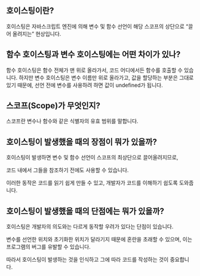 ## 호이스팅이란?

호이스팅은 자바스크립트 엔진에 의해 변수 및 함수 선언이
해당 스코프의 상단으로 “끌어 올려지는” 현상입니다.

## 함수 호이스팅과 변수 호이스팅에는 어떤 차이가 있나?

함수 호이스팅은 함수 전체가 맨 위로 올라가서, 코드 어디에서든 함수를 호출할 수 있습니다.
하지만 변수 호이스팅은 변수 이름만 위로 올라가고, 값을 할당하는 부분은 그대로 있기 때문에,
선언 전에 변수를 사용하려 하면 값이 undefined가 됩니다.

## 스코프(Scope)가 무엇인지?

스코프란 변수나 함수와 같은 식별자의 유효 범위를 말합니다.

## 호이스팅이 발생했을 때의 장점이 뭐가 있을까?

호이스팅이 발생하면 변수 및 함수 선언이 스코프의 최상단으로 끌어올려지므로,

코드 내에서 그들을 참조하기 전에도 사용할 수 있습니다.

이러한 동작은 코드를 읽기 쉽게 만들 수 있고, 개발자가 코드를 이해하기 쉽도록 도와줍니다.

## 호이스팅이 발생했을 때의 단점에는 뭐가 있을까?

호이스팅은 개발자의 의도와는 다르게 동작할 우려가 있다는 단점이 있습니다.

변수를 선언한 위치와 초기화한 위치가 달라기지 때문에 혼란을 초래할 수 있으며,
이는 프로그램의 버그를 유발할 수 있습니다.

따라서 호이스팅이 발생하는 것을 인식하고 그에 따라 코드를 작성하는 것이 중요합니다.
